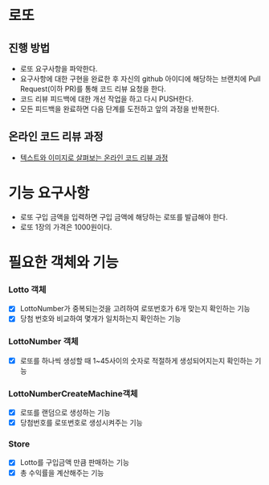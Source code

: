 # 로또
## 진행 방법
* 로또 요구사항을 파악한다.
* 요구사항에 대한 구현을 완료한 후 자신의 github 아이디에 해당하는 브랜치에 Pull Request(이하 PR)를 통해 코드 리뷰 요청을 한다.
* 코드 리뷰 피드백에 대한 개선 작업을 하고 다시 PUSH한다.
* 모든 피드백을 완료하면 다음 단계를 도전하고 앞의 과정을 반복한다.

## 온라인 코드 리뷰 과정
* [텍스트와 이미지로 살펴보는 온라인 코드 리뷰 과정](https://github.com/next-step/nextstep-docs/tree/master/codereview)

#  기능 요구사항

- 로또 구입 금액을 입력하면 구입 금액에 해당하는 로또를 발급해야 한다.
- 로또 1장의 가격은 1000원이다.

# 필요한 객체와 기능

### Lotto 객체

- [x] LottoNumber가 중복되는것을 고려하여 로또번호가 6개 맞는지 확인하는 기능
- [x] 당첨 번호와 비교하여 몇개가 일치하는지 확인하는 기능 

### LottoNumber 객체

- [x] 로또를 하나씩 생성할 때 1~45사이의 숫자로 적절하게 생성되어지는지 확인하는 기능

### LottoNumberCreateMachine객체

- [x] 로또를 랜덤으로 생성하는 기능 
- [x] 당첨번호를 로또번호로 생성시켜주는 기능

### Store 

- [x] Lotto를 구입금액 만큼 판매하는 기능
- [x] 총 수익률을 계산해주는 기능